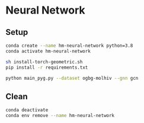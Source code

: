 # Neural Network

## Setup

```sh
conda create --name hm-neural-network python=3.8
conda activate hm-neural-network

sh install-torch-geometric.sh
pip install -r requirements.txt

python main_pyg.py --dataset ogbg-molhiv --gnn gcn
```

## Clean

```sh
conda deactivate
conda env remove --name hm-neural-network
```
